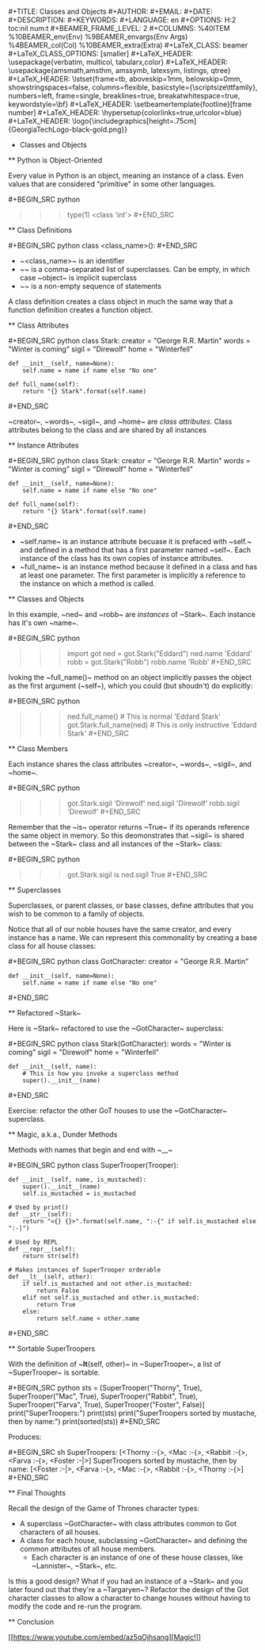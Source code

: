 #+TITLE: Classes and Objects
#+AUTHOR:
#+EMAIL:
#+DATE:
#+DESCRIPTION:
#+KEYWORDS:
#+LANGUAGE:  en
#+OPTIONS: H:2 toc:nil num:t
#+BEAMER_FRAME_LEVEL: 2
#+COLUMNS: %40ITEM %10BEAMER_env(Env) %9BEAMER_envargs(Env Args) %4BEAMER_col(Col) %10BEAMER_extra(Extra)
#+LaTeX_CLASS: beamer
#+LaTeX_CLASS_OPTIONS: [smaller]
#+LaTeX_HEADER: \usepackage{verbatim, multicol, tabularx,color}
#+LaTeX_HEADER: \usepackage{amsmath,amsthm, amssymb, latexsym, listings, qtree}
#+LaTeX_HEADER: \lstset{frame=tb, aboveskip=1mm, belowskip=0mm, showstringspaces=false, columns=flexible, basicstyle={\scriptsize\ttfamily}, numbers=left, frame=single, breaklines=true, breakatwhitespace=true, keywordstyle=\bf}
#+LaTeX_HEADER: \setbeamertemplate{footline}[frame number]
#+LaTeX_HEADER: \hypersetup{colorlinks=true,urlcolor=blue}
#+LaTeX_HEADER: \logo{\includegraphics[height=.75cm]{GeorgiaTechLogo-black-gold.png}}

* Classes and Objects

** Python is Object-Oriented

Every value in Python is an object, meaning an instance of a class. Even values that are considered "primitive" in some other languages.

#+BEGIN_SRC python
>>> type(1)
<class 'int'>
#+END_SRC


** Class Definitions

#+BEGIN_SRC python
class <class_name>(<superclasses>):
    <body>
#+END_SRC

- ~<class_name>~ is an identifier
- ~<superclasses>~ is a comma-separated list of superclasses. Can be empty, in which case ~object~ is implicit superclass
- ~<body>~ is a non-empty sequence of statements

A class definition creates a class object in much the same way that a function definition creates a function object.

** Class Attributes

#+BEGIN_SRC python
class Stark:
    creator = "George R.R. Martin"
    words = "Winter is coming"
    sigil = "Direwolf"
    home = "Winterfell"

    def __init__(self, name=None):
        self.name = name if name else "No one"

    def full_name(self):
        return "{} Stark".format(self.name)
#+END_SRC

~creator~, ~words~, ~sigil~, and ~home~ are *class attributes*. Class attributes belong to the class and are shared by all instances

** Instance Attributes

#+BEGIN_SRC python
class Stark:
    creator = "George R.R. Martin"
    words = "Winter is coming"
    sigil = "Direwolf"
    home = "Winterfell"

    def __init__(self, name=None):
        self.name = name if name else "No one"

    def full_name(self):
        return "{} Stark".format(self.name)
#+END_SRC

- ~self.name~ is an instance attribute becuase it is prefaced with ~self.~ and defined in a method that has a first parameter named ~self~. Each instance of the class has its own copies of instance attributes.
- ~full_name~ is an instance method because it defined in a class and has at least one parameter. The first parameter is implicitly a reference to the instance on which a method is called.

** Classes and Objects

In this example, ~ned~ and ~robb~ are *instances* of ~Stark~. Each instance has it's own ~name~.

#+BEGIN_SRC python
>>> import got
>>> ned = got.Stark("Eddard")
>>> ned.name
'Eddard'
>>> robb = got.Stark("Robb")
>>> robb.name
'Robb'
#+END_SRC

Ivoking the ~full_name()~ method on an object implicitly passes the object as the first argument (~self~), which you could (but shoudn't) do explicitly:

#+BEGIN_SRC python
>>> ned.full_name()          # This is normal
'Eddard Stark'
>>> got.Stark.full_name(ned) # This is only instructive
'Eddard Stark'
#+END_SRC

** Class Members

Each instance shares the class attributes ~creator~, ~words~, ~sigil~, and ~home~.

#+BEGIN_SRC python
>>> got.Stark.sigil
'Direwolf'
>>> ned.sigil
'Direwolf'
>>> robb.sigil
'Direwolf'
#+END_SRC

Remember that the ~is~ operator returns ~True~ if its operands reference the same object in memory. So this deomonstrates that ~sigil~ is shared between the ~Stark~ class and all instances of the ~Stark~ class:

#+BEGIN_SRC python
>>> got.Stark.sigil is ned.sigil
True
#+END_SRC


** Superclasses

Superclasses, or parent classes, or base classes, define attributes that you wish to be common to a family of objects.

Notice that all of our noble houses have the same creator, and every instance has a name. We can represent this commonality by creating a base class for all house classes:

#+BEGIN_SRC python
class GotCharacter:
    creator = "George R.R. Martin"

    def __init__(self, name=None):
        self.name = name if name else "No one"
#+END_SRC

** Refactored ~Stark~

Here is ~Stark~ refactored to use the ~GotCharacter~ superclass:

#+BEGIN_SRC python
class Stark(GotCharacter):
    words = "Winter is coming"
    sigil = "Direwolf"
    home = "Winterfell"

    def __init__(self, name):
        # This is how you invoke a superclass method
        super().__init__(name)
#+END_SRC

Exercise: refactor the other GoT houses to use the ~GotCharacter~ superclass.

** Magic, a.k.a., Dunder Methods

Methods with names that begin and end with ~__~

#+BEGIN_SRC python
class SuperTrooper(Trooper):

    def __init__(self, name, is_mustached):
        super().__init__(name)
        self.is_mustached = is_mustached

    # Used by print()
    def __str__(self):
        return "<{} {}>".format(self.name, ":-{" if self.is_mustached else ":-|")

    # Used by REPL
    def __repr__(self):
        return str(self)

    # Makes instances of SuperTrooper orderable
    def __lt__(self, other):
        if self.is_mustached and not other.is_mustached:
            return False
        elif not self.is_mustached and other.is_mustached:
            return True
        else:
            return self.name < other.name
#+END_SRC

** Sortable SuperTroopers

With the definition of ~__lt__(self, other)~ in ~SuperTrooper~, a list of ~SuperTrooper~ is sortable.

#+BEGIN_SRC python
    sts = [SuperTrooper("Thorny", True),
           SuperTrooper("Mac", True),
           SuperTrooper("Rabbit", True),
           SuperTrooper("Farva", True),
           SuperTrooper("Foster", False)]
    print("SuperTroopers:")
    print(sts)
    print("SuperTroopers sorted by mustache, then by name:")
    print(sorted(sts))
#+END_SRC

Produces:

#+BEGIN_SRC sh
SuperTroopers:
[<Thorny :-{>, <Mac :-{>, <Rabbit :-{>, <Farva :-{>, <Foster :-|>]
SuperTroopers sorted by mustache, then by name:
[<Foster :-|>, <Farva :-{>, <Mac :-{>, <Rabbit :-{>, <Thorny :-{>]
#+END_SRC

** Final Thoughts

Recall the design of the Game of Thrones character types:

- A superclass ~GotCharacter~ with class attributes common to Got characters of all houses.
- A class for each house, subclassing ~GotCharacter~ and defining the common attributes of all house members.
  - Each character is an instance of one of these house classes, like ~Lannister~, ~Stark~, etc.

Is this a good design? What if you had an instance of a ~Stark~ and you later found out that they're a ~Targaryen~? Refactor the design of the Got character classes to allow a character to change houses without having to modify the code and re-run the program.


** Conclusion

[[https://www.youtube.com/embed/az5qOjhsang][Magic!]]
